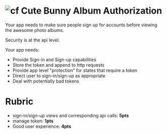 ![cf](http://i.imgur.com/7v5ASc8.png) Cute Bunny Album Authorization
===

Your app needs to make sure people sign up for accounts before viewing the
awesome photo albums.

Security is at the api level.

Your app needs:
* Provide Sign-in and Sign-up capabilities
* Store the token and append to http requests
* Provide app level "protection" for states that require a token
* Direct user to sign-in/sign-up as appropriate
* Deal with potentially bad tokens

# Rubric
* sign-in/sign-up views and corresponding api calls: **5pts**
* manage token: **1pts**
* Good user experience: **4pts**

